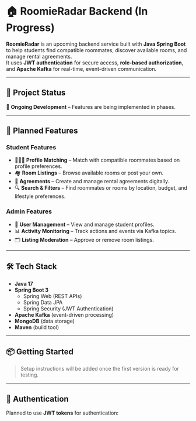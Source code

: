 # 🏠 RoomieRadar Backend (In Progress)

**RoomieRadar** is an upcoming backend service built with **Java Spring Boot** to help students find compatible roommates, discover available rooms, and manage rental agreements.  
It uses **JWT authentication** for secure access, **role-based authorization**, and **Apache Kafka** for real-time, event-driven communication.

---

## 📌 Project Status
🚧 **Ongoing Development** – Features are being implemented in phases.

---

## 🎯 Planned Features

### Student Features
- 🧑‍🤝‍🧑 **Profile Matching** – Match with compatible roommates based on profile preferences.
- 🏘 **Room Listings** – Browse available rooms or post your own.
- 📝 **Agreements** – Create and manage rental agreements digitally.
- 🔍 **Search & Filters** – Find roommates or rooms by location, budget, and lifestyle preferences.

### Admin Features
- 👥 **User Management** – View and manage student profiles.
- 📊 **Activity Monitoring** – Track actions and events via Kafka topics.
- 🗂 **Listing Moderation** – Approve or remove room listings.

---

## 🛠 Tech Stack

- **Java 17**
- **Spring Boot 3**
  - Spring Web (REST APIs)
  - Spring Data JPA
  - Spring Security (JWT Authentication)
- **Apache Kafka** (event-driven processing)
- **MongoDB** (data storage)
- **Maven** (build tool)

---

## 📦 Getting Started

> Setup instructions will be added once the first version is ready for testing.

---

## 🔑 Authentication

Planned to use **JWT tokens** for authentication:
